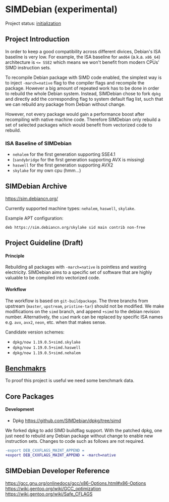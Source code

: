 # SIMDebian (experimental)

Project status: [initialization](https://github.com/SIMDebian/SIMDebian/issues/1)

## Project Introduction

In order to keep a good compatibility across different divices, Debian's ISA
baseline is very low. For example, the ISA baseline for `amd64`
(a.k.a. `x86_64`) architecture is `<= SSE2` which means we won't benefit
from modern CPUs' SIMD instruction sets.

To recompile Debian package with SIMD code enabled, the simplest way is to
inject `-march=native` flag to the compiler flags and recompile the package.
However a big amount of repeated work has to be done in order to rebuild
the whole Debian system. Instead, SIMDebian chose to fork `dpkg` and
directly add the corresponding flag to system default flag list, such
that we can rebuild any package from Debian without change.

However, not every package would gain a performance boost after recompiling
with native machine code. Therefore SIMDebian only rebuild a set of
selected packages which would benefit from vectorized code to rebuild.

### ISA Baseline of SIMDebian

* `nehalem` for the first generation supporting SSE4.1
* (`sandybridge` for the first generation supporting AVX is missing)
* `haswell` for the first generation supporting AVX2
* `skylake` for my own cpu (hmm...)

## SIMDebian Archive

https://sim.debiancn.org/

Currently supported machine types: `nehalem`, `haswell`, `skylake`.

Example APT configuration:
```
deb https://sim.debiancn.org/skylake sid main contrib non-free
```

## Project Guideline (Draft)

#### Principle

Rebuilding all packages with `-march=native` is pointless and wasting
electricity. SIMDebian aims to a specific set of software that are
highly valuable to be compiled into vectorized code.

#### Workflow

The workflow is based on `git-buildpackage`. The three branchs from upstream (`master`, `upstream`, `pristine-tar`)
should not be modified. We make modifications on the `simd` branch, and append `+simd` to the debian revision number.
Alternatively, the `simd` mark can be replaced by specific ISA names e.g. `avx`, `avx2`, `neon`, etc. when that makes sense.

Candidate version schemes:

* `dpkg/now 1.19.0.5+simd.skylake`
* `dpkg/now 1.19.0.5+simd.haswell`
* `dpkg/now 1.19.0.5+simd.nehalem`

## [Benchmakrs](./benchmarks)

To proof this project is useful we need some benchmark data.

## Core Packages

#### Development

* Dpkg https://github.com/SIMDebian/dpkg/tree/simd

We forked dpkg to add SIMD buildflag support. With the patched dpkg, one just
need to rebuild any Debian package without change to enable new instruction
sets. Changes to code such as follows are not required.

```diff
-export DEB_CXXFLAGS_MAINT_APPEND =
+export DEB_CXXFLAGS_MAINT_APPEND = -march=native
```

## SIMDebian Developer Reference

https://gcc.gnu.org/onlinedocs/gcc/x86-Options.html#x86-Options
https://wiki.gentoo.org/wiki/GCC_optimization
https://wiki.gentoo.org/wiki/Safe_CFLAGS
